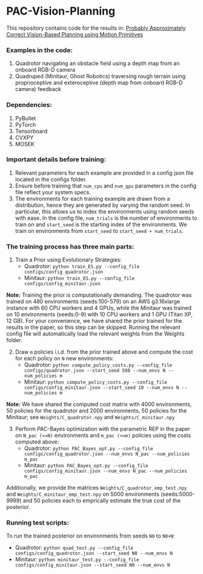 # PAC-Vision-Planning

This repository contains code for the results in: [Probably Approximately Correct Vision-Based Planning using Motion Primitives](https://irom-lab.princeton.edu/wp-content/uploads/2020/02/Veer.PACBayes.pdf)

### Examples in the code:
1. Quadrotor navigating an obstacle field using a depth map from an onboard RGB-D camera
2. Quadruped (Minitaur, Ghost Robotics) traversing rough terrain using proprioceptive and exteroceptive (depth map from onboard RGB-D camera) feedback

### Dependencies:
1. PyBullet
2. PyTorch
3. Tensorboard
4. CVXPY
4. MOSEK

### Important details before training:
1. Relevant parameters for each example are provided in a config json file located in the configs folder. 
2. Ensure before training that `num_cpu` and `num_gpu` parameters in the config file reflect your system specs.
3. The environments for each training example are drawn from a distribution, hence they are generated by varying the random seed. In particular, this allows us to index the environments using random seeds with ease. In the config file, `num_trials` is the number of environments to train on and `start_seed` is the starting index of the environments. We train on environments from `start_seed` to `start_seed + num_trials`.

### The training process has three main parts:
1. Train a Prior using Evolutionary Strategies:
   - Quadrotor: ```python train_ES.py --config_file configs/config_quadrotor.json```
   - Minitaur: ```python train_ES.py --config_file configs/config_minitaur.json```

**Note:** Training the prior is computationally demanding. The quadrotor was trained on 480 environments (seeds:100-579) on an AWS g3.16xlarge instance with 60 CPU workers and 4 GPUs, while the Minitaur was trained on 10 environments (seeds:0-9) with 10 CPU workers and 1 GPU (Titan XP, 12 GB). For your convenience, we have shared the prior trained for the results in the paper, so this step can be skipped. Running the relevant config file will automatically load the relevant weights from the Weights folder.

2. Draw `m` policies i.i.d. from the prior trained above and compute the cost for each policy on `N` new environments:
   - Quadrotor: ```python compute_policy_costs.py --config_file configs/quadrotor.json --start_seed 580 --num_envs N --num_policies m```
   - Minitaur: ```python compute_policy_costs.py --config_file configs/config_minitaur.json --start_seed 10 --num_envs N --num_policies m```

**Note:** We have shared the computed cost matrix with 4000 environments, 50 policies for the quadrotor and 2000 environments, 50 policies for the Minitaur; see `Weights/C_quadrotor.npy` and `Weights/C_minitaur.npy`

3. Perform PAC-Bayes optimization with the parametric REP in the paper on `N_pac (<=N)` environments and `m_pac (<=m)` policies using the costs computed above:
   - Quadrotor: ```python PAC_Bayes_opt.py --config_file configs/config_quadrotor.json --num_envs N_pac --num_policies m_pac```
   - Minitaur: ```python PAC_Bayes_opt.py --config_file configs/config_minitaur.json --num_envs N_pac --num_policies m_pac```

Additionally, we provide the matrices `Weights/C_quadrotor_emp_test.npy` and `Weights/C_minitaur_emp_test.npy` on 5000 environments (seeds:5000-9999) and 50 policies each to emprically estimate the true cost of the posterior.


### Running test scripts:
To run the trained posterior on environments from seeds `N0` to `N0+N`:
- Quadrotor: ```python quad_test.py --config_file configs/config_quadrotor.json --start_seed N0 --num_envs N```
- Minitaur: ```python minitaur_test.py --config_file configs/config_minitaur.json --start_seed N0 --num_envs N```



